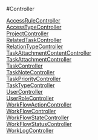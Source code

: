 #Controller

[AccessRuleController](https://github.com/progwards-tasktracker/tasktracker) <br />
[AccessTypeController](https://github.com/progwards-tasktracker/tasktracker) <br />
[ProjectController](https://github.com/progwards-tasktracker/tasktracker) <br />
[RelatedTaskController](https://github.com/progwards-tasktracker/tasktracker) <br />
[RelationTypeController](https://github.com/progwards-tasktracker/tasktracker) <br />
[TaskAttachmentContentController](https://github.com/progwards-tasktracker/tasktracker) <br />
[TaskAttachmentController](https://github.com/progwards-tasktracker/tasktracker) <br />
[TaskController](https://github.com/progwards-tasktracker/tasktracker) <br />
[TaskNoteController](https://github.com/progwards-tasktracker/tasktracker) <br />
[TaskPriorityController](https://github.com/progwards-tasktracker/tasktracker) <br />
[TaskTypeController](https://github.com/progwards-tasktracker/tasktracker) <br />
[UserController](https://github.com/progwards-tasktracker/tasktracker) <br />
[UserRoleController](https://github.com/progwards-tasktracker/tasktracker) <br />
[WorkFlowActionController](https://github.com/progwards-tasktracker/tasktracker) <br />
[WorkFlowController](https://github.com/progwards-tasktracker/tasktracker) <br />
[WorkFlowStateController](https://github.com/progwards-tasktracker/tasktracker) <br />
[WorkFlowStatusController](https://github.com/progwards-tasktracker/tasktracker) <br />
[WorkLogController](https://github.com/progwards-tasktracker/tasktracker) <br />